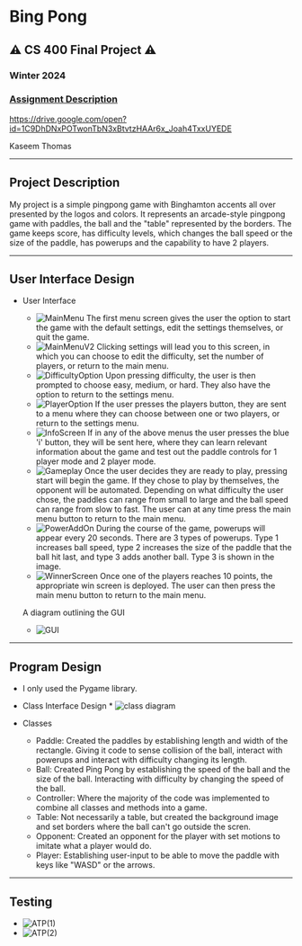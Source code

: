 

# Bing Pong
## :warning: CS 400 Final Project :warning:
### Winter 2024
### [Assignment Description](https://drive.google.com/open?id=1HLIk-539N9KiAAG1224NWpFyEl4RsPVBwtBZ9KbjicE)


https://drive.google.com/open?id=1C9DhDNxPOTwonTbN3xBtvtzHAAr6x_Joah4TxxUYEDE


 Kaseem Thomas

***

## Project Description
My project is a simple pingpong game with Binghamton accents all over presented by the logos and colors. It represents an arcade-style pingpong game with paddles, the ball and the "table" represented by the borders. The game keeps score, has difficulty levels, which changes the ball speed or the size of the paddle, has powerups and the capability to have 2 players. 

***    

## User Interface Design
* User Interface
    * ![MainMenu](assets/MainMenu.jpg)
    The first menu screen gives the user the option to start the game with the default settings, edit the settings themselves, or quit the game. 
    * ![MainMenuV2](assets/MainMenuV2.jpg)
    Clicking settings will lead you to this screen, in which you can choose to edit the difficulty, set the number of players, or return to the main menu.
    * ![DifficultyOption](assets/DifficultyOption.jpg)
    Upon pressing difficulty, the user is then prompted to choose easy, medium, or hard. They also have the option to return to the settings menu.
    * ![PlayerOption](assets/PlayerOption.jpg)
    If the user presses the players button, they are sent to a menu where they can choose between one or two players, or return to the settings menu.
    * ![InfoScreen](assets/InfoScreen.jpg)
    If in any of the above menus the user presses the blue 'i' button, they will be sent here, where they can learn relevant information about the game and test out the paddle controls for 1 player mode and 2 player mode.
    * ![Gameplay](assets/Gameplay.jpg)
    Once the user decides they are ready to play, pressing start will begin the game. If they chose to play by themselves, the opponent will be automated. Depending on what difficulty the user chose, the paddles can range from small to large and the ball speed can range from slow to fast. The user can at any time press the main menu button to return to the main menu.
    * ![PowerAddOn](assets/PowerAddOn.jpg)
    During the course of the game, powerups will appear every 20 seconds. There are 3 types of powerups. Type 1 increases ball speed, type 2 increases the size of the paddle that the ball hit last, and type 3 adds another ball. Type 3 is shown in the image.
    * ![WinnerScreen](assets/WinnerScreen.jpg)
    Once one of the players reaches 10 points, the appropriate win screen is deployed. The user can then press the main menu button to return to the main menu.
    
    
   A diagram outlining the GUI
   * ![GUI](assets/GUI.jpg)
   

***        

## Program Design
* I only used the Pygame library.
    
* Class Interface Design
        * ![class diagram](assets/class_diagram1.jpg)
* Classes
    * Paddle: Created the paddles by establishing length and width of the rectangle. Giving it code to sense collision of the ball, interact with powerups and interact with difficulty changing its length.
    * Ball: Created Ping Pong by establishing the speed of the ball and the size of the ball. Interacting with difficulty by changing the speed of the ball.
    * Controller: Where the majority of the code was implemented to combine all classes and methods into a game.
    * Table: Not necessarily a table, but created the background image and set borders where the ball can't go outside the scren.
    * Opponent: Created an opponent for the player with set motions to imitate what a player would do. 
    * Player: Establishing user-input to be able to move the paddle with keys like "WASD" or the arrows. 
    

***


 

## Testing

* ![ATP(1)](assets/ATP(1).jpg)
* ![ATP(2)](assets/ATP(2).jpg)
